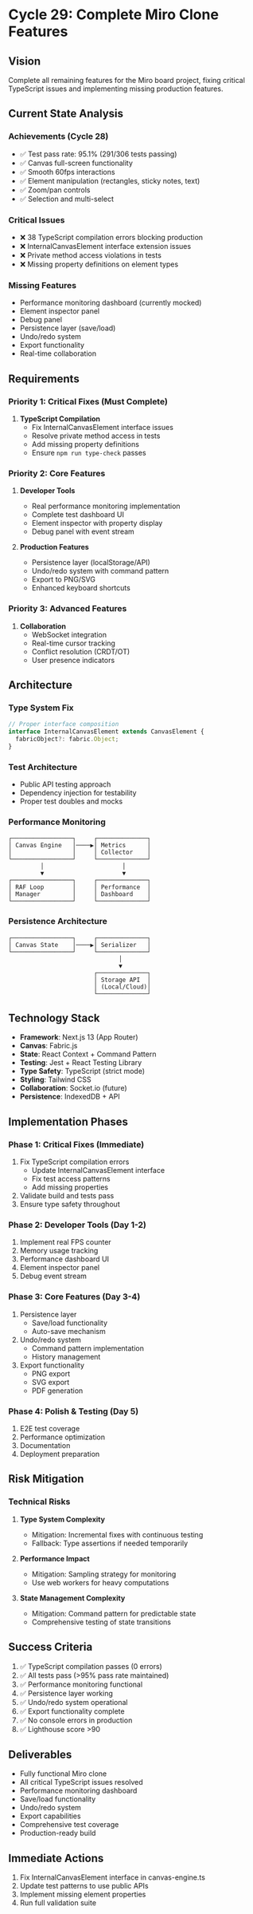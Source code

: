 # Cycle 29: Complete Miro Clone Features

## Vision
Complete all remaining features for the Miro board project, fixing critical TypeScript issues and implementing missing production features.

## Current State Analysis

### Achievements (Cycle 28)
- ✅ Test pass rate: 95.1% (291/306 tests passing)
- ✅ Canvas full-screen functionality
- ✅ Smooth 60fps interactions
- ✅ Element manipulation (rectangles, sticky notes, text)
- ✅ Zoom/pan controls
- ✅ Selection and multi-select

### Critical Issues
- ❌ 38 TypeScript compilation errors blocking production
- ❌ InternalCanvasElement interface extension issues
- ❌ Private method access violations in tests
- ❌ Missing property definitions on element types

### Missing Features
- Performance monitoring dashboard (currently mocked)
- Element inspector panel
- Debug panel
- Persistence layer (save/load)
- Undo/redo system
- Export functionality
- Real-time collaboration

## Requirements

### Priority 1: Critical Fixes (Must Complete)
1. **TypeScript Compilation**
   - Fix InternalCanvasElement interface issues
   - Resolve private method access in tests
   - Add missing property definitions
   - Ensure `npm run type-check` passes

### Priority 2: Core Features
1. **Developer Tools**
   - Real performance monitoring implementation
   - Complete test dashboard UI
   - Element inspector with property display
   - Debug panel with event stream

2. **Production Features**
   - Persistence layer (localStorage/API)
   - Undo/redo system with command pattern
   - Export to PNG/SVG
   - Enhanced keyboard shortcuts

### Priority 3: Advanced Features
1. **Collaboration**
   - WebSocket integration
   - Real-time cursor tracking
   - Conflict resolution (CRDT/OT)
   - User presence indicators

## Architecture

### Type System Fix
```typescript
// Proper interface composition
interface InternalCanvasElement extends CanvasElement {
  fabricObject?: fabric.Object;
}
```

### Test Architecture
- Public API testing approach
- Dependency injection for testability
- Proper test doubles and mocks

### Performance Monitoring
```
┌─────────────────┐     ┌──────────────┐
│ Canvas Engine   │────▶│ Metrics      │
│                 │     │ Collector    │
└─────────────────┘     └──────────────┘
         │                      │
         ▼                      ▼
┌─────────────────┐     ┌──────────────┐
│ RAF Loop        │     │ Performance  │
│ Manager         │     │ Dashboard    │
└─────────────────┘     └──────────────┘
```

### Persistence Architecture
```
┌─────────────────┐     ┌──────────────┐
│ Canvas State    │────▶│ Serializer   │
└─────────────────┘     └──────────────┘
                               │
                               ▼
                        ┌──────────────┐
                        │ Storage API  │
                        │ (Local/Cloud)│
                        └──────────────┘
```

## Technology Stack
- **Framework**: Next.js 13 (App Router)
- **Canvas**: Fabric.js
- **State**: React Context + Command Pattern
- **Testing**: Jest + React Testing Library
- **Type Safety**: TypeScript (strict mode)
- **Styling**: Tailwind CSS
- **Collaboration**: Socket.io (future)
- **Persistence**: IndexedDB + API

## Implementation Phases

### Phase 1: Critical Fixes (Immediate)
1. Fix TypeScript compilation errors
   - Update InternalCanvasElement interface
   - Fix test access patterns
   - Add missing properties
2. Validate build and tests pass
3. Ensure type safety throughout

### Phase 2: Developer Tools (Day 1-2)
1. Implement real FPS counter
2. Memory usage tracking
3. Performance dashboard UI
4. Element inspector panel
5. Debug event stream

### Phase 3: Core Features (Day 3-4)
1. Persistence layer
   - Save/load functionality
   - Auto-save mechanism
2. Undo/redo system
   - Command pattern implementation
   - History management
3. Export functionality
   - PNG export
   - SVG export
   - PDF generation

### Phase 4: Polish & Testing (Day 5)
1. E2E test coverage
2. Performance optimization
3. Documentation
4. Deployment preparation

## Risk Mitigation

### Technical Risks
1. **Type System Complexity**
   - Mitigation: Incremental fixes with continuous testing
   - Fallback: Type assertions if needed temporarily

2. **Performance Impact**
   - Mitigation: Sampling strategy for monitoring
   - Use web workers for heavy computations

3. **State Management Complexity**
   - Mitigation: Command pattern for predictable state
   - Comprehensive testing of state transitions

## Success Criteria
1. ✅ TypeScript compilation passes (0 errors)
2. ✅ All tests pass (>95% pass rate maintained)
3. ✅ Performance monitoring functional
4. ✅ Persistence layer working
5. ✅ Undo/redo system operational
6. ✅ Export functionality complete
7. ✅ No console errors in production
8. ✅ Lighthouse score >90

## Deliverables
- Fully functional Miro clone
- All critical TypeScript issues resolved
- Performance monitoring dashboard
- Save/load functionality
- Undo/redo system
- Export capabilities
- Comprehensive test coverage
- Production-ready build

## Immediate Actions
1. Fix InternalCanvasElement interface in canvas-engine.ts
2. Update test patterns to use public APIs
3. Implement missing element properties
4. Run full validation suite